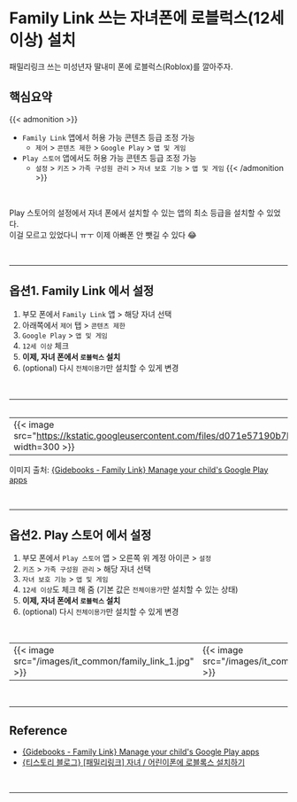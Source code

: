 # Family Link 쓰는 자녀폰에 로블럭스(12세 이상) 설치


패밀리링크 쓰는 미성년자 딸내미 폰에 로블럭스(Roblox)를 깔아주자.
<!--more-->

## 핵심요약

{{< admonition >}}
- `Family Link` 앱에서 허용 가능 콘텐츠 등급 조정 가능
  - `제어` > `콘텐츠 제한` > `Google Play` > `앱 및 게임`
- `Play 스토어` 앱에서도 허용 가능 콘텐츠 등급 조정 가능
  - `설정` > `키즈` > `가족 구성원 관리` > `자녀 보호 기능` > `앱 및 게임`
{{< /admonition >}}

<br/>

Play 스토어의 설정에서 자녀 폰에서 설치할 수 있는 앱의 최소 등급을 설치할 수 있었다.  
이걸 모르고 있었다니 ㅠㅜ 이제 아빠폰 안 뺏길 수 있다 😂

<br/>

---

## 옵션1. Family Link 에서 설정
1. 부모 폰에서 `Family Link` 앱 > 해당 자녀 선택
2. 아래쪽에서 `제어` 탭 > `콘텐츠 제한`
3. `Google Play` > `앱 및 게임`
4. `12세 이상` 체크
5. **이제, 자녀 폰에서 `로블럭스` 설치**
6. (optional) 다시 `전체이용가`만 설치할 수 있게 변경

<br/>

| 콘텐츠 제한 | Google Play | 앱 및 게임 |
| -- | -- | -- |
| {{< image src="https://kstatic.googleusercontent.com/files/d071e57190b7baacf9ee9450f95ad38dcea21a0d0a078205aee9abd4e4a4c14784f3f013a99c7873e89027b1ef51db68ac6118ffb7f22019eb1ccd25402fd96b" width=300 >}} | {{< image src="https://kstatic.googleusercontent.com/files/a3b068f3cf24390e0845faf02c3be90be8c37de70936f656dbe8631fd94a7a1f277a9108e0cded2de32b8929bbc94ebdbe8401a58cb73768a2287445adbc709a" width=300 >}} | {{< image src="https://kstatic.googleusercontent.com/files/3caf51c82abf2e64f096f112ced6bd4ebde422e38d80c0868fb4b34888456b85450034dedaf4e56aac83f7877cb537b3e8356b9bf2465a0b0336c3e7301d6fcf" width=300 >}} |

이미지 출처: [{Gidebooks - Family Link} Manage your child's Google Play apps](https://guidebooks.google.com/family-link/manage-apps/manage-google-play-apps?utm_source=hc_butterbar&utm_medium=hc&utm_campaign=familylink_guidebook)


<br/>

---


## 옵션2. Play 스토어 에서 설정

1. 부모 폰에서 `Play 스토어` 앱 > 오른쪽 위 계정 아이콘 > `설정`
2. `키즈` > `가족 구성원 관리` > 해당 자녀 선택
3. `자녀 보호 기능` > `앱 및 게임`
4. `12세 이상`도 체크 해 줌 (기본 값은 `전체이용가`만 설치할 수 있는 상태)  
5. **이제, 자녀 폰에서 `로블럭스` 설치**
6. (optional) 다시 `전체이용가`만 설치할 수 있게 변경

<br/>

| | |
| --- | --- |
| {{< image src="/images/it_common/family_link_1.jpg" >}} | {{< image src="/images/it_common/family_link_2.jpg" >}} |

<br/>

---

## Reference
- [{Gidebooks - Family Link} Manage your child's Google Play apps](https://guidebooks.google.com/family-link/manage-apps/manage-google-play-apps?utm_source=hc_butterbar&utm_medium=hc&utm_campaign=familylink_guidebook)
- [{티스토리 블로그} [패밀리링크] 자녀 / 어린이폰에 로블록스 설치하기](https://knowhowbank.tistory.com/209)


<br/>

---
